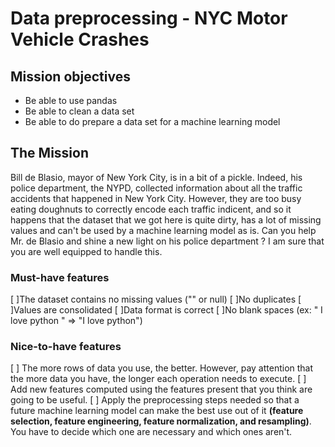 # Data preprocessing - NYC Motor Vehicle Crashes

## Mission objectives

- Be able to use pandas
- Be able to clean a data set
- Be able to do prepare a data set for a machine learning model

## The Mission

Bill de Blasio, mayor of New York City, is in a bit of a pickle. Indeed, his police department, the NYPD, collected information about all the traffic accidents that happened in New York City. However, they are too busy eating doughnuts to correctly encode each traffic indicent, and so it happens that the dataset that we got here is quite dirty, has a lot of missing values and can't be used by a machine learning model as is.
Can you help Mr. de Blasio and shine a new light on his police department ?
I am sure that you are well equipped to handle this.

### Must-have features

[ ]The dataset contains no missing values ("" or null)
[ ]No duplicates
[ ]Values are consolidated
[ ]Data format is correct
[ ]No blank spaces (ex: " I love python " => "I love python")

### Nice-to-have features

[ ] The more rows of data you use, the better. However, pay attention that the more data you have, the longer each operation needs to execute.
[ ] Add new features computed using the features present that you think are going to be useful.
[ ] Apply the preprocessing steps needed so that a future machine learning model can make the best use out of it **(feature selection, feature engineering, feature normalization, and resampling)**. You have to decide which one are necessary and which ones aren't.
